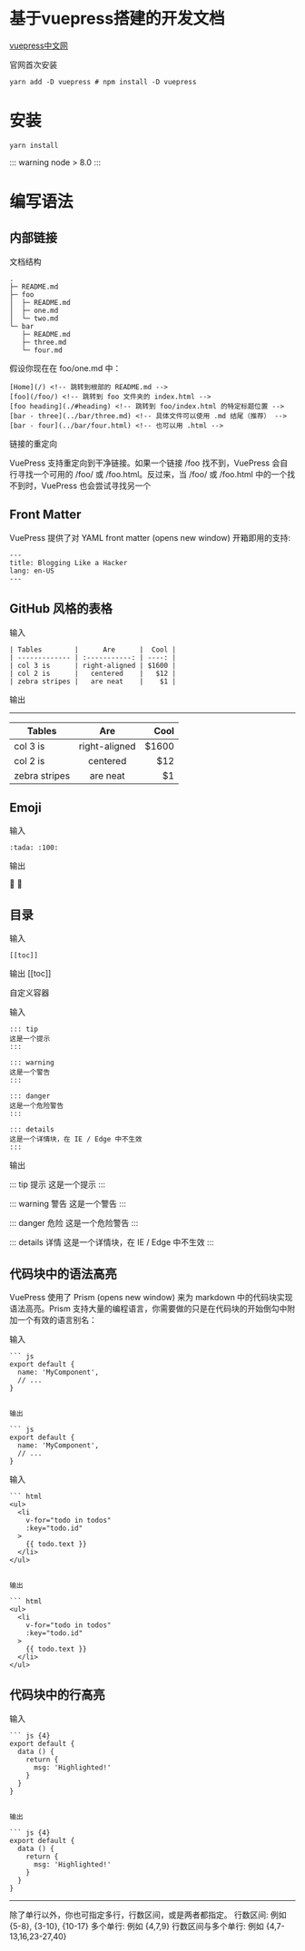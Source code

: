 # 基于vuepress搭建的开发文档

[vuepress中文网](https://www.vuepress.cn/)

官网首次安装

```
yarn add -D vuepress # npm install -D vuepress
```

# 安装

```
yarn install
```

::: warning
node > 8.0
:::

# 编写语法

## 内部链接

文档结构

```
.
├─ README.md
├─ foo
│  ├─ README.md
│  ├─ one.md
│  └─ two.md
└─ bar
   ├─ README.md
   ├─ three.md
   └─ four.md
```

假设你现在在 foo/one.md 中：

```
[Home](/) <!-- 跳转到根部的 README.md -->
[foo](/foo/) <!-- 跳转到 foo 文件夹的 index.html -->
[foo heading](./#heading) <!-- 跳转到 foo/index.html 的特定标题位置 -->
[bar - three](../bar/three.md) <!-- 具体文件可以使用 .md 结尾（推荐） -->
[bar - four](../bar/four.html) <!-- 也可以用 .html -->

```

链接的重定向

VuePress 支持重定向到干净链接。如果一个链接 /foo 找不到，VuePress 会自行寻找一个可用的 /foo/ 或 /foo.html。反过来，当 /foo/ 或 /foo.html 中的一个找不到时，VuePress 也会尝试寻找另一个

## Front Matter

VuePress 提供了对 YAML front matter (opens new window) 开箱即用的支持:

```
---
title: Blogging Like a Hacker
lang: en-US
---

```

## GitHub 风格的表格

输入

```
| Tables        |      Are      |  Cool |
| ------------- | :-----------: | ----: |
| col 3 is      | right-aligned | $1600 |
| col 2 is      |   centered    |   $12 |
| zebra stripes |   are neat    |    $1 |
```

输出

---

| Tables        |      Are      |  Cool |
| ------------- | :-----------: | ----: |
| col 3 is      | right-aligned | $1600 |
| col 2 is      |   centered    |   $12 |
| zebra stripes |   are neat    |    $1 |

##  Emoji

输入

```
:tada: :100:
```

输出

:tada: :100:

## 目录

输入

```
[[toc]]
```

输出
[[toc]]

自定义容器

输入

```
::: tip
这是一个提示
:::

::: warning
这是一个警告
:::

::: danger
这是一个危险警告
:::

::: details
这是一个详情块，在 IE / Edge 中不生效
:::

```

输出

::: tip 提示
这是一个提示
:::

::: warning 警告
这是一个警告
:::

::: danger 危险
这是一个危险警告
:::

::: details 详情
这是一个详情块，在 IE / Edge 中不生效
:::


## 代码块中的语法高亮

VuePress 使用了 Prism (opens new window) 来为 markdown 中的代码块实现语法高亮。Prism 支持大量的编程语言，你需要做的只是在代码块的开始倒勾中附加一个有效的语言别名：

输入

```
``` js
export default {
  name: 'MyComponent',
  // ...
}
```
```

输出

``` js
export default {
  name: 'MyComponent',
  // ...
}
```

输入

```
``` html
<ul>
  <li
    v-for="todo in todos"
    :key="todo.id"
  >
    {{ todo.text }}
  </li>
</ul>
```
```

输出

``` html
<ul>
  <li
    v-for="todo in todos"
    :key="todo.id"
  >
    {{ todo.text }}
  </li>
</ul>
```

## 代码块中的行高亮

输入

```
``` js {4}
export default {
  data () {
    return {
      msg: 'Highlighted!'
    }
  }
}
```
```

输出

``` js {4}
export default {
  data () {
    return {
      msg: 'Highlighted!'
    }
  }
}
```

---

除了单行以外，你也可指定多行，行数区间，或是两者都指定。
行数区间: 例如 {5-8}, {3-10}, {10-17}
多个单行: 例如 {4,7,9}
行数区间与多个单行: 例如 {4,7-13,16,23-27,40}
